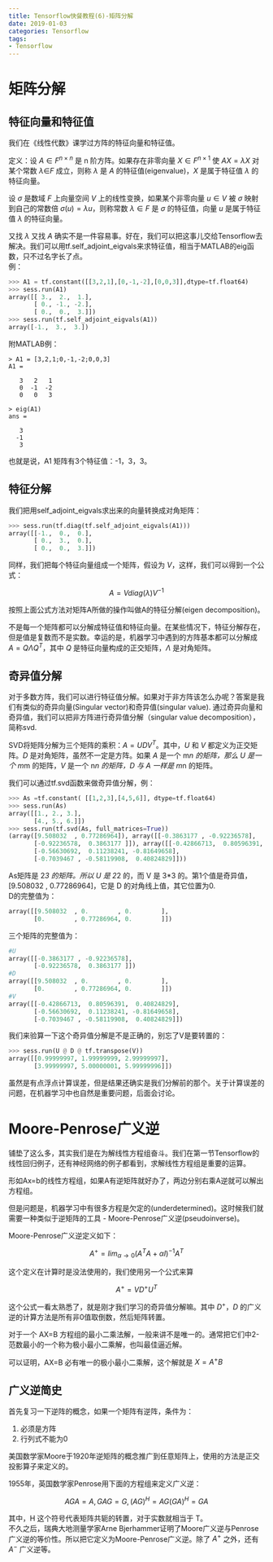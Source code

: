 ```yaml
---
title: Tensorflow快餐教程(6)-矩阵分解
date: 2019-01-03
categories: Tensorflow
tags:
- Tensorflow
---
```


# 矩阵分解

## 特征向量和特征值

<!-- more -->

我们在《线性代数》课学过方阵的特征向量和特征值。

定义：设 $A{\in}F^{n{\times}n}$ 是 n 阶方阵。如果存在非零向量 $X{\in}F^{n{\times}1}$ 使 $AX={\lambda}X$ 对某个常数 ${\lambda\in}F$ 成立，则称 $\lambda$ 是 $A$ 的特征值(eigenvalue)，$X$ 是属于特征值 $\lambda$ 的特征向量。

设 $\sigma$ 是数域 $F$ 上向量空间 $V$ 上的线性变换，如果某个非零向量 $u \in V$ 被 $\sigma$ 映射到自己的常数倍 $\sigma(u) = \lambda u$，则称常数 $\lambda \in F$ 是 $\sigma$ 的特征值，向量 $u$ 是属于特征值 $\lambda$ 的特征向量。

又找 $\lambda$ 又找 $A$ 确实不是一件容易事。好在，我们可以把这事儿交给Tensorflow去解决。我们可以用tf.self_adjoint_eigvals来求特征值，相当于MATLAB的eig函数，只不过名字长了点。  
例：
```python
>>> A1 = tf.constant([[3,2,1],[0,-1,-2],[0,0,3]],dtype=tf.float64)
>>> sess.run(A1)
array([[ 3.,  2.,  1.],
       [ 0., -1., -2.],
       [ 0.,  0.,  3.]])
>>> sess.run(tf.self_adjoint_eigvals(A1))
array([-1.,  3.,  3.])
```
附MATLAB例：
```
> A1 = [3,2,1;0,-1,-2;0,0,3]
A1 =

   3   2   1
   0  -1  -2
   0   0   3

> eig(A1)
ans =

   3
  -1
   3
```
也就是说，A1 矩阵有3个特征值：-1，3，3。

## 特征分解

我们把用self_adjoint_eigvals求出来的向量转换成对角矩阵：
```python
>>> sess.run(tf.diag(tf.self_adjoint_eigvals(A1))) 
array([[-1.,  0.,  0.],
       [ 0.,  3.,  0.],
       [ 0.,  0.,  3.]])
```
同样，我们把每个特征向量组成一个矩阵，假设为 $V$，这样，我们可以得到一个公式：

$$ A = Vdiag(\lambda)V^{-1} $$

按照上面公式方法对矩阵A所做的操作叫做A的特征分解(eigen decomposition)。

不是每一个矩阵都可以分解成特征值和特征向量。在某些情况下，特征分解存在，但是值是复数而不是实数。幸运的是，机器学习中遇到的方阵基本都可以分解成 $A=Q{\Lambda{Q^T}}$，其中 $Q$ 是特征向量构成的正交矩阵，$\Lambda$ 是对角矩阵。

## 奇异值分解

对于多数方阵，我们可以进行特征值分解。如果对于非方阵该怎么办呢？答案是我们有类似的奇异向量(Singular vector)和奇异值(singular value). 通过奇异向量和奇异值，我们可以把非方阵进行奇异值分解（singular value decomposition），简称svd.

SVD将矩阵分解为三个矩阵的乘积：$A=UDV^T$。其中，$U$ 和 $V$ 都定义为正交矩阵。$D$ 是对角矩阵，虽然不一定是方阵。如果 $A$ 是一个 m*n 的矩阵，那么 $U$ 是一个 m*m 的矩阵，$V$ 是一个 n*n 的矩阵，$D$ 与 $A$ 一样是 m*n 的矩阵。

我们可以通过tf.svd函数来做奇异值分解，例：

```python
>>> As =tf.constant( [[1,2,3],[4,5,6]], dtype=tf.float64)
>>> sess.run(As)
array([[1., 2., 3.],
       [4., 5., 6.]])
>>> sess.run(tf.svd(As, full_matrices=True))
(array([9.508032  , 0.77286964]), array([[-0.3863177 , -0.92236578],
       [-0.92236578,  0.3863177 ]]), array([[-0.42866713,  0.80596391,  0.40824829],
       [-0.56630692,  0.11238241, -0.81649658],
       [-0.7039467 , -0.58119908,  0.40824829]]))
```

As矩阵是 2*3 的矩阵。所以 U 是 2*2 的，而 V 是 3*3 的。第1个值是奇异值，[9.508032 , 0.77286964]，它是 D 的对角线上值，其它位置为0.  
D的完整值为：
```python
array([[9.508032  , 0.        , 0.        ],
       [0.        , 0.77286964, 0.        ]])
```

三个矩阵的完整值为：
```python
#U
array([[-0.3863177 , -0.92236578],
       [-0.92236578,  0.3863177 ]])
#D
array([[9.508032  , 0.        , 0.        ],
       [0.        , 0.77286964, 0.        ]])
#V
array([[-0.42866713,  0.80596391,  0.40824829],
       [-0.56630692,  0.11238241, -0.81649658],
       [-0.7039467 , -0.58119908,  0.40824829]])
```
我们来验算一下这个奇异值分解是不是正确的，别忘了V是要转置的：
```python
>>> sess.run(U @ D @ tf.transpose(V))
array([[0.99999997, 1.99999999, 2.99999997],
       [3.99999997, 5.00000001, 5.99999996]])
```
虽然是有点浮点计算误差，但是结果还确实是我们分解前的那个。关于计算误差的问题，在机器学习中也自然是重要问题，后面会讨论。

# Moore-Penrose广义逆

铺垫了这么多，其实我们是在为解线性方程组奋斗。我们在第一节Tensorflow的线性回归例子，还有神经网络的例子都看到，求解线性方程组是重要的运算。

形如Ax=b的线性方程组，如果A有逆矩阵就好办了，两边分别右乘A逆就可以解出方程组。

但是问题是，机器学习中有很多方程是欠定的(underdetermined)。这时候我们就需要一种类似于逆矩阵的工具 - Moore-Penrose广义逆(pseudoinverse)。

Moore-Penrose广义逆定义如下：

$$ A^+=lim_{\alpha\rightarrow{0}}(A^TA+\alpha{I})^{-1}A^T $$

这个定义在计算时是没法使用的，我们使用另一个公式来算

$$ A^+=VD^+U^T $$

这个公式一看太熟悉了，就是刚才我们学习的奇异值分解嘛。其中 $D^{+}$，$D$ 的广义逆的计算方法是所有非0值取倒数，然后矩阵转置。

对于一个 AX=B 方程组的最小二乘法解，一般来讲不是唯一的。通常把它们中2-范数最小的一个称为极小最小二乘解，也叫最佳逼近解。

可以证明，AX=B 必有唯一的极小最小二乘解，这个解就是 $X=A^+B$

## 广义逆简史

首先复习一下逆阵的概念，如果一个矩阵有逆阵，条件为：  
1. 必须是方阵  
2. 行列式不能为0

美国数学家Moore于1920年逆矩阵的概念推广到任意矩阵上，使用的方法是正交投影算子来定义的。

1955年，英国数学家Penrose用下面的方程组来定义广义逆：

$$ AGA=A, GAG=G, (AG)^H=AG (GA)^H=GA $$

其中，H 这个符号代表矩阵共轭的转置，对于实数就相当于 T。  
不久之后，瑞典大地测量学家Arne Bjerhammer证明了Moore广义逆与Penrose广义逆的等价性。所以把它定义为Moore-Penrose广义逆。除了 $A^{+}$ 之外，还有 $A^{-}$ 广义逆等。

